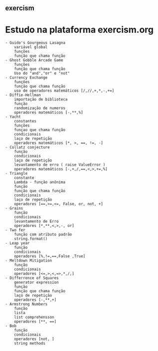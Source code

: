 ## exercism
# Estudo na plataforma exercism.org
    - Guido's Gourgeous Lasagna
        variável global
        funções
        função que chama função
    - Ghost Gobble Arcade Game
        funções
        função que chama função
        Uso do "and","or" e "not"
    - Currency Exchange
        funções
        função que chama função
        uso de operadores matemáticos [/,//,+,*,-,+=]
    - Diffie-Hellman
        importação de biblioteca
        função
        randomização de numeros
        operadores matemáticos [-,**,%]
    - Yacht
        constantes
        funções
        funçao que chama função
        condicionais
        laço de repetição
        operadores matemáticos [*, >, ==, !=, -]
    - Collatz conjecture
        função
        condicionais
        laço de repetição
        levantamento de erro ( raise ValueError )
        operadores matemáticos [-,+,/,==,<,>,+=,%]
    - Triangle
        constante
        Lambda - função anônima
        função
        função que chama função
        condicionais
        laço de repetição
        operadores [==,>=,<=, False, or, not, +]
    - Grains
        função
        condicionais
        levantamento de Erro
        operadores [*,**,<,>,-, or]
    - Two fer
        função com atributo padrão
        string.format()
    - Leap year
        função
        condicionais
        operadores [%,!=,==,False ,True]
    - Meltdown Mitigation
        função
        condicionais
        operadores [<=,>,<,=>,*,/,]
    - Differrence of Squares
        generator expression
        função
        função que chama função
        laço de repetição
        operadores [-,**,+]
    - Armstrong Numbers
        função
        lista
        list comprehensson
        operadores [**, ==]
    - Bob
        função
        condicionais
        operadores [not, ]
        string methods